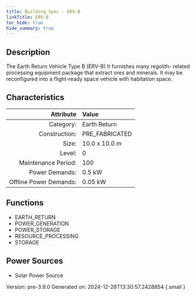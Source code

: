 ```yaml
---
title: Building Spec - ERV-B
linkTitle: ERV-B
toc_hide: true
hide_summary: true
---
```


## Description
The Earth Return Vehicle Type B (ERV-B) It furnishes many regolith- related processing equipment package that extract ores and minerals. It may be reconfigured into a flight-ready space vehicle with habitation space.

## Characteristics

| Attribute      | Value |
|--------:|:------|
|Category:|Earth Return|
|Construction:|PRE_FABRICATED|
|Size:|10.0 x 10.0 m|
|Level:|0|
|Maintenance Period:|100|
|Power Demands:|0.5 kW|
|Offline Power Demands:|0.05 kW|

## Functions
      
- EARTH_RETURN
- POWER_GENERATION
- POWER_STORAGE
- RESOURCE_PROCESSING
- STORAGE


## Power Sources
      
- Solar Power Source


Version: pre-3.9.0 Generated on: 2024-12-28T13:30:57.2428854
{.small }